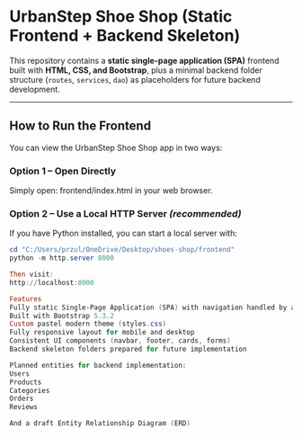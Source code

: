 # UrbanStep Shoe Shop (Static Frontend + Backend Skeleton)

This repository contains a **static single-page application (SPA)** frontend built with **HTML, CSS, and Bootstrap**, plus a minimal backend folder structure (`routes`, `services`, `dao`) as placeholders for future backend development.

---

## How to Run the Frontend

You can view the UrbanStep Shoe Shop app in two ways:

### Option 1 – Open Directly
Simply open:
frontend/index.html in your web browser.

### Option 2 – Use a Local HTTP Server *(recommended)*
If you have Python installed, you can start a local server with:

```powershell
cd "C:/Users/przul/OneDrive/Desktop/shoes-shop/frontend"
python -m http.server 8000

Then visit:
http://localhost:8000

Features
Fully static Single-Page Application (SPA) with navigation handled by app.js
Built with Bootstrap 5.3.2
Custom pastel modern theme (styles.css)
Fully responsive layout for mobile and desktop
Consistent UI components (navbar, footer, cards, forms)
Backend skeleton folders prepared for future implementation

Planned entities for backend implementation:
Users
Products
Categories
Orders
Reviews

And a draft Entity Relationship Diagram (ERD)